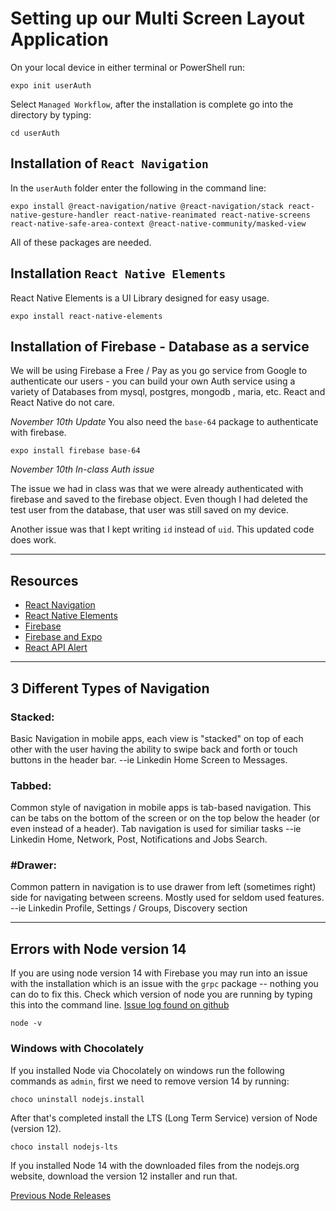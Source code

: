 # Setting up our Multi Screen Layout Application

On your local device in either terminal or PowerShell run:

`expo init userAuth`

Select `Managed Workflow`, after the installation is complete go into the directory by typing:

`cd userAuth`

## Installation of `React Navigation`

In the `userAuth` folder enter the following in the command line:

```
expo install @react-navigation/native @react-navigation/stack react-native-gesture-handler react-native-reanimated react-native-screens react-native-safe-area-context @react-native-community/masked-view
```

All of these packages are needed.

## Installation `React Native Elements`

React Native Elements is a UI Library designed for easy usage.

```
expo install react-native-elements
```

## Installation of Firebase - Database as a service

We will be using Firebase a Free / Pay as you go service from Google to authenticate our users - you can build your own Auth service using a variety of Databases from mysql, postgres, mongodb , maria, etc. React and React Native do not care.

*November 10th Update* You also need the `base-64` package to authenticate with firebase.

```
expo install firebase base-64
```

*November 10th In-class Auth issue*

The issue we had in class was that we were already authenticated with firebase and saved to the firebase object. Even though I had deleted the test user from the database, that user was still saved on my device.

Another issue was that I kept writing `id` instead of `uid`. This updated code does work.

---


## Resources
- [React Navigation](https://reactnavigation.org/)
- [React Native Elements](https://reactnativeelements.com/)
- [Firebase](https://firebase.google.com/)
- [Firebase and Expo](https://docs.expo.io/guides/using-firebase/)
- [React API Alert](https://reactnative.dev/docs/alert)

---

## 3 Different Types of Navigation

### Stacked:
Basic Navigation in mobile apps, each view is "stacked" on top of each other with the user having the ability to swipe back and forth or touch buttons in the header bar. --ie Linkedin Home Screen to Messages.

### Tabbed:
Common style of navigation in mobile apps is tab-based navigation. This can be tabs on the bottom of the screen or on the top below the header (or even instead of a header). Tab navigation is used for similiar tasks --ie Linkedin Home, Network, Post, Notifications and Jobs Search.

### #Drawer:
Common pattern in navigation is to use drawer from left (sometimes right) side for navigating between screens. Mostly used for seldom used features. --ie Linkedin Profile, Settings / Groups, Discovery section


---

## Errors with Node version 14

If you are using node version 14 with Firebase you may run into an issue with the installation which is an issue with the `grpc` package -- nothing you can do to fix this. Check which version of node you are running by typing this into the command line. [Issue log found on github](https://github.com/grpc/grpc-node/issues/1183)

```
node -v
```

### Windows with Chocolately

If you installed Node via Chocolately on windows run the following commands as `admin`, first we need to remove version 14 by running:

```
choco uninstall nodejs.install
```

After that's completed install the LTS (Long Term Service) version of Node (version 12).

```
choco install nodejs-lts
```

If you installed Node 14 with the downloaded files from the nodejs.org website, download the version 12 installer and run that.

[Previous Node Releases](https://nodejs.org/en/download/releases/)


